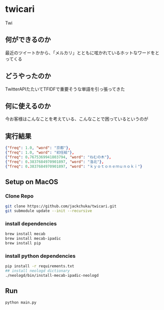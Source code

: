 # twicari
Twi

## 何ができるのか
最近のツイートかから、「メルカリ」とともに呟かれているホットなワードをとってくる

## どうやったのか
TwitterAPIたたいてTFIDFで重要そうな単語を引っ張ってきた

## 何に使えるのか
今お客様はこんなことを考えている、こんなことで困っているというのが   

## 実行結果
```json
{"freq": 1.0, "word": "京都"},
{"freq": 1.0, "word": "初任給"},
{"freq": 0.7675369941803794, "word": "ねむの木"},
{"freq": 0.3837684970901897, "word": "洛北"},
{"freq": 0.3837684970901897, "word": "ｋｙｏｔｏｎｅｍｕｎｏｋｉ"}
```

## Setup on MacOS

### Clone Repo
```bash
git clone https://github.com/jackchuka/twicari.git
git submodule update --init --recursive
```

### install dependencies
```bash
brew install mecab
brew install mecab-ipadic
brew install pip
```

### install python dependencies
```bash
pip install -r requirements.txt
## install neologd dictionary
./neologd/bin/install-mecab-ipadic-neologd 
```

## Run
```bash
python main.py
```
